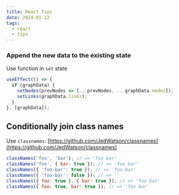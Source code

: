 ```yaml
---
title: React Tips
date: 2024-01-22
tags:
  - react
  - tips
---
```


### Append the new data to the existing state


Use function in `set` state


```typescript
useEffect(() => {
  if (graphData) {
    setNodes(prevNodes => [...prevNodes, ...graphData.nodes]);
    setLinks(graphData.links);
  }
}, [graphData]);
```


## Conditionally join class names


Use `classnames`: [https://github.com/JedWatson/classnames](https://github.com/JedWatson/classnames)


```javascript
classNames('foo', 'bar'); // => 'foo bar'
classNames('foo', { bar: true }); // => 'foo bar'
classNames({ 'foo-bar': true }); // => 'foo-bar'
classNames({ 'foo-bar': false }); // => ''
classNames({ foo: true }, { bar: true }); // => 'foo bar'
classNames({ foo: true, bar: true }); // => 'foo bar'
```


